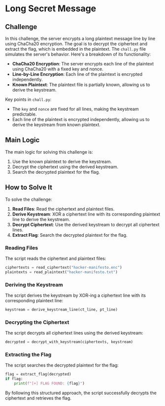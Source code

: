 # Long Secret Message

## Challenge

In this challenge, the server encrypts a long plaintext message line by line using ChaCha20 encryption. The goal is to decrypt the ciphertext and extract the flag, which is embedded in the plaintext. The `chall.py` file simulates the server's behavior. Here's a breakdown of its functionality:

- **ChaCha20 Encryption**: The server encrypts each line of the plaintext using ChaCha20 with a fixed key and nonce.
- **Line-by-Line Encryption**: Each line of the plaintext is encrypted independently.
- **Known Plaintext**: The plaintext file is partially known, allowing us to derive the keystream.

Key points in `chall.py`:
- The `key` and `nonce` are fixed for all lines, making the keystream predictable.
- Each line of the plaintext is encrypted independently, allowing us to derive the keystream from known plaintext.

## Main Logic

The main logic for solving this challenge is:
1. Use the known plaintext to derive the keystream.
2. Decrypt the ciphertext using the derived keystream.
3. Search the decrypted plaintext for the flag.

## How to Solve It

To solve the challenge:
1. **Read Files**: Read the ciphertext and plaintext files.
2. **Derive Keystream**: XOR a ciphertext line with its corresponding plaintext line to derive the keystream.
3. **Decrypt Ciphertext**: Use the derived keystream to decrypt all ciphertext lines.
4. **Extract Flag**: Search the decrypted plaintext for the flag.

### Reading Files
The script reads the ciphertext and plaintext files:
````python
ciphertexts = read_ciphertext("hacker-manifesto.enc")
plaintexts = read_plaintext("hacker-manifesto.txt")
````

### Deriving the Keystream
The script derives the keystream by XOR-ing a ciphertext line with its corresponding plaintext line:
````python
keystream = derive_keystream_line(ct_line, pt_line)
````

### Decrypting the Ciphertext
The script decrypts all ciphertext lines using the derived keystream:
````python
decrypted = decrypt_with_keystream(ciphertexts, keystream)
````

### Extracting the Flag
The script searches the decrypted plaintext for the flag:
````python
flag = extract_flag(decrypted)
if flag:
    print(f"[+] FLAG FOUND: {flag}")
````

By following this structured approach, the script successfully decrypts the ciphertext and retrieves the flag.
